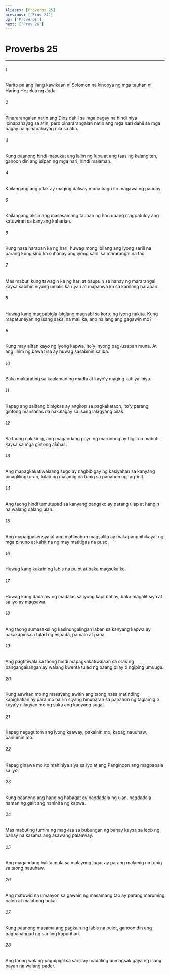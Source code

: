 ```yaml
---
Aliases: [Proverbs 25]
previous: ['Prov 24']
up: ['Proverbs']
next: ['Prov 26']
---
```

# Proverbs 25

***

###### 1
Narito pa ang ilang kawikaan ni Solomon na kinopya ng mga tauhan ni Haring Hezekia ng Juda. 

###### 2
Pinararangalan natin ang Dios dahil sa mga bagay na hindi niya ipinapahayag sa atin; pero pinararangalan natin ang mga hari dahil sa mga bagay na ipinapahayag nila sa atin. 

###### 3
Kung paanong hindi masukat ang lalim ng lupa at ang taas ng kalangitan, ganoon din ang isipan ng mga hari, hindi malaman. 

###### 4
Kailangang ang pilak ay maging dalisay muna bago ito magawa ng panday. 

###### 5
Kailangang alisin ang masasamang tauhan ng hari upang magpatuloy ang katuwiran sa kanyang kaharian. 

###### 6
Kung nasa harapan ka ng hari, huwag mong ibilang ang iyong sarili na parang kung sino ka o ihanay ang iyong sarili sa mararangal na tao. 

###### 7
Mas mabuti kung tawagin ka ng hari at paupuin sa hanay ng mararangal kaysa sabihin niyang umalis ka riyan at mapahiya ka sa kanilang harapan. 

###### 8
Huwag kang magpabigla-biglang magsabi sa korte ng iyong nakita. Kung mapatunayan ng isang saksi na mali ka, ano na lang ang gagawin mo? 

###### 9
Kung may alitan kayo ng iyong kapwa, itoʼy inyong pag-usapan muna. At ang lihim ng bawat isa ay huwag sasabihin sa iba. 

###### 10
Baka makarating sa kaalaman ng madla at kayoʼy maging kahiya-hiya. 

###### 11
Kapag ang salitang binigkas ay angkop sa pagkakataon, itoʼy parang gintong mansanas na nakalagay sa isang lalagyang pilak. 

###### 12
Sa taong nakikinig, ang magandang payo ng marunong ay higit na mabuti kaysa sa mga gintong alahas. 

###### 13
Ang mapagkakatiwalaang sugo ay nagbibigay ng kasiyahan sa kanyang pinaglilingkuran, tulad ng malamig na tubig sa panahon ng tag-init. 

###### 14
Ang taong hindi tumutupad sa kanyang pangako ay parang ulap at hangin na walang dalang ulan. 

###### 15
Ang mapagpasensya at ang mahinahon magsalita ay makapanghihikayat ng mga pinuno at kahit na ng may matitigas na puso. 

###### 16
Huwag kang kakain ng labis na pulot at baka magsuka ka. 

###### 17
Huwag kang dadalaw ng madalas sa iyong kapitbahay, baka magalit siya at sa iyo ay magsawa. 

###### 18
Ang taong sumasaksi ng kasinungalingan laban sa kanyang kapwa ay nakakapinsala tulad ng espada, pamalo at pana. 

###### 19
Ang pagtitiwala sa taong hindi mapagkakatiwalaan sa oras ng pangangailangan ay walang kwenta tulad ng paang pilay o ngiping umuuga. 

###### 20
Kung aawitan mo ng masayang awitin ang taong nasa matinding kapighatian ay para mo na rin siyang hinubaran sa panahon ng taglamig o kayaʼy nilagyan mo ng suka ang kanyang sugat. 

###### 21
Kapag nagugutom ang iyong kaaway, pakainin mo; kapag nauuhaw, painumin mo. 

###### 22
Kapag ginawa mo ito mahihiya siya sa iyo at ang Panginoon ang magpapala sa iyo. 

###### 23
Kung paanong ang hanging habagat ay nagdadala ng ulan, nagdadala naman ng galit ang naninira ng kapwa. 

###### 24
Mas mabuting tumira ng mag-isa sa bubungan ng bahay kaysa sa loob ng bahay na kasama ang asawang palaaway. 

###### 25
Ang magandang balita mula sa malayong lugar ay parang malamig na tubig sa taong nauuhaw. 

###### 26
Ang matuwid na umaayon sa gawain ng masamang tao ay parang maruming balon at malabong bukal. 

###### 27
Kung paanong masama ang pagkain ng labis na pulot, ganoon din ang paghahangad ng sariling kapurihan. 

###### 28
Ang taong walang pagpipigil sa sarili ay madaling bumagsak gaya ng isang bayan na walang pader.
